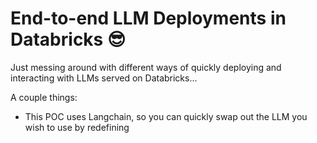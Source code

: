 # End-to-end LLM Deployments in Databricks 😎

Just messing around with different ways of quickly deploying and interacting with LLMs served on Databricks...

A couple things:
* This POC uses Langchain, so you can quickly swap out the LLM you wish to use by redefining 